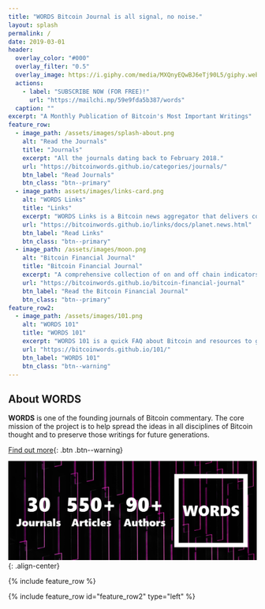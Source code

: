 ```yaml
---
title: "WORDS Bitcoin Journal is all signal, no noise."
layout: splash
permalink: /
date: 2019-03-01
header:
  overlay_color: "#000"
  overlay_filter: "0.5"
  overlay_image: https://i.giphy.com/media/MXQnyEQwBJ6eTj90L5/giphy.webp
  actions:
    - label: "SUBSCRIBE NOW (FOR FREE)!"
      url: "https://mailchi.mp/59e9fda5b387/words"
  caption: ""
excerpt: "A Monthly Publication of Bitcoin's Most Important Writings"
feature_row:
  - image_path: /assets/images/splash-about.png
    alt: "Read the Journals"
    title: "Journals"
    excerpt: "All the journals dating back to February 2018."
    url: "https://bitcoinwords.github.io/categories/journals/"
    btn_label: "Read Journals"
    btn_class: "btn--primary"
  - image_path: assets/images/links-card.png
    alt: "WORDS Links"
    title: "Links"
    excerpt: "WORDS Links is a Bitcoin news aggregator that delivers content via RSS + Lightning paywall."
    url: "https://bitcoinwords.github.io/links/docs/planet.news.html"
    btn_label: "Read Links"
    btn_class: "btn--primary"
  - image_path: /assets/images/moon.png
    alt: "Bitcoin Financial Journal"
    title: "Bitcoin Financial Journal"
    excerpt: "A comprehensive collection of on and off chain indicators and valuation models for Bitcoin."
    url: "https://bitcoinwords.github.io/bitcoin-financial-journal"
    btn_label: "Read the Bitcoin Financial Journal"
    btn_class: "btn--primary"
feature_row2:
  - image_path: /assets/images/101.png
    alt: "WORDS 101"
    title: "WORDS 101"
    excerpt: "WORDS 101 is a quick FAQ about Bitcoin and resources to get you started."
    url: "https://bitcoinwords.github.io/101/"
    btn_label: "WORDS 101"
    btn_class: "btn--warning"
---
```


## About WORDS 
**WORDS** is one of the founding journals of Bitcoin commentary. The core mission of the project is to help spread the ideas in all disciplines of Bitcoin thought and to preserve those writings for future generations.

[<i class="fas fa-book"></i> Find out more](https://bitcoinwords.github.io/about/){: .btn .btn--warning}

[![](https://raw.githubusercontent.com/bitcoinwords/bitcoinwords.github.io/master/assets/images/splash-stats.png)](https://bitcoinwords.github.io/categories/journals/){: .align-center}

{% include feature_row %}

{% include feature_row id="feature_row2" type="left" %}